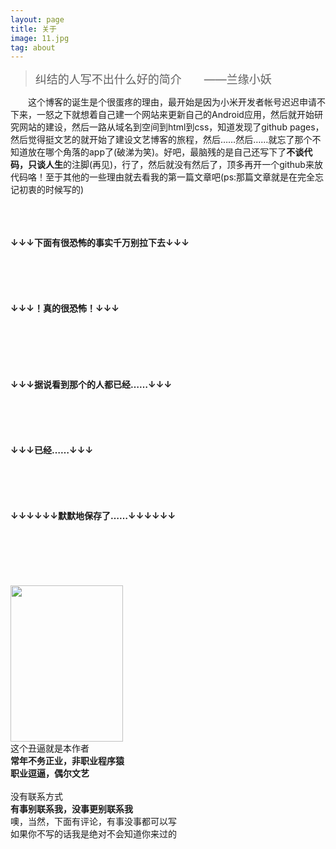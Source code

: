 ```yaml
---
layout: page
title: 关于
image: 11.jpg
tag: about
---
```

><font size="4">纠结的人写不出什么好的简介　　——兰缘小妖</font>

　　这个博客的诞生是个很蛋疼的理由，最开始是因为小米开发者帐号迟迟申请不下来，一怒之下就想着自己建一个网站来更新自己的Android应用，然后就开始研究网站的建设，然后一路从域名到空间到html到css，知道发现了github pages，然后觉得挺文艺的就开始了建设文艺博客的旅程，然后……然后……就忘了那个不知道放在哪个角落的app了(破涕为笑)。好吧，最脑残的是自己还写下了**不谈代码，只谈人生**的注脚(再见)，行了，然后就没有然后了，顶多再开一个github来放代码咯！至于其他的一些理由就去看我的第一篇文章吧(ps:那篇文章就是在完全忘记初衷的时候写的)
<div><br>
<br>
<br>
    <b>↓↓↓下面有很恐怖的事实千万别拉下去↓↓↓</b>
<br>
<br>
<br>
<br>
<br>
<br>
    <b>↓↓↓！真的很恐怖！↓↓↓</b>
<br>
<br>
<br>
<br>
<br>
<br>
<br>
    <b>↓↓↓据说看到那个的人都已经……↓↓↓</b>
<br>
<br>
<br>
<br>
<br>
<br>
    <b>↓↓↓已经……↓↓↓</b>
<br>
<br>
<br>
<br>
<br>
<br>
    <b>↓↓↓↓↓↓默默地保存了……↓↓↓↓↓↓</b>
<br>
<br>
<br>
<br>
<br>
<br>
<br></div>
<div class="about_me"><img src="{{ site.baseurl }}/content/images/12.jpg" height="250" width="180"></div>
<div class="about_me">
    这个丑逼就是本作者<br/><b>常年不务正业，非职业程序猿</b><br/><b>职业逗逼，偶尔文艺</b><br/><br/>没有联系方式<br/><b>有事别联系我，没事更别联系我</b><br/>噢，当然，下面有评论，有事没事都可以写<br/>如果你不写的话我是绝对不会知道你来过的
</div>